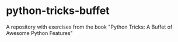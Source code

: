 # python-tricks-buffet
A repository with exercises from the book "Python Tricks: A Buffet of Awesome Python Features"
